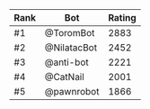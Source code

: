 Rank|Bot|Rating
---|---|---
#1|@ToromBot|2883
#2|@NilatacBot|2452
#3|@anti-bot|2221
#4|@CatNail|2001
#5|@pawnrobot|1866
